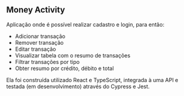 ## Money Activity

Aplicação onde é possível realizar cadastro e login, para então:

- Adicionar transação
- Remover transação
- Editar transação
- Visualizar tabela com o resumo de transações
- Filtrar transações por tipo
- Obter resumo por crédito, débito e total

Ela foi construída utilizado React e TypeScript, integrada à uma API e testada (em desenvolvimento) através do Cypress e Jest.